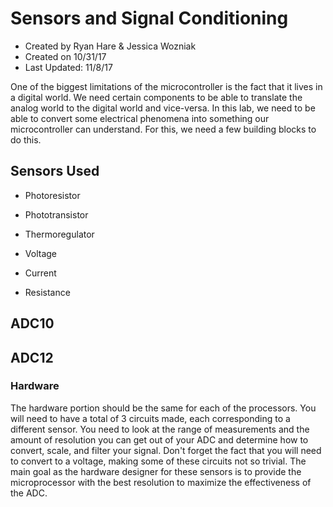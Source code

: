 # Sensors and Signal Conditioning
* Created by Ryan Hare & Jessica Wozniak
* Created on 10/31/17
* Last Updated: 11/8/17

One of the biggest limitations of the microcontroller is the fact that it lives in a digital world. We need certain components to be able to translate the analog world to the digital world and vice-versa. In this lab, we need to be able to convert some electrical phenomena into something our microcontroller can understand. For this, we need a few building blocks to do this.

## Sensors Used
* Photoresistor
* Phototransistor
* Thermoregulator

* Voltage
* Current
* Resistance

## ADC10

## ADC12

### Hardware
The hardware portion should be the same for each of the processors. You will need to have a total of 3 circuits made, each corresponding to a different sensor. You need to look at the range of measurements and the amount of resolution you can get out of your ADC and determine how to convert, scale, and filter your signal. Don't forget the fact that you will need to convert to a voltage, making some of these circuits not so trivial. The main goal as the hardware designer for these sensors is to provide the microprocessor with the best resolution to maximize the effectiveness of the ADC.

